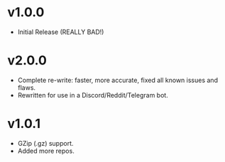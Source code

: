 # v1.0.0
* Initial Release (REALLY BAD!)

# v2.0.0
* Complete re-write: faster, more accurate, fixed all known issues and flaws.
* Rewritten for use in a Discord/Reddit/Telegram bot.

# v1.0.1
* GZip (.gz) support.
* Added more repos.